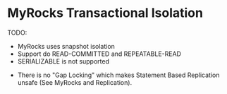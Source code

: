 # MyRocks Transactional Isolation

TODO:

- MyRocks uses snapshot isolation
- Support do READ-COMMITTED and REPEATABLE-READ
- SERIALIZABLE is not supported
<ul start="1"><li>There is no "Gap Locking" which makes Statement Based Replication unsafe (See MyRocks and Replication).</li></ul>